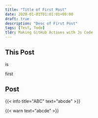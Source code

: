 ```yaml
---
title: "Title of First Post"
date: 2020-01-01T01:01:01+09:00
draft: true
description: "Desc of First Post"
tags: [Test, Todo]
tldr: Making GitHub Actions with Js Code
---
```


## This Post

is

first

## Post

{{< info title="ABC" text="abcde" >}}

{{< warn text="abcde" >}}
